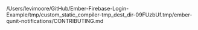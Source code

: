 /Users/levimoore/GitHub/Ember-Firebase-Login-Example/tmp/custom_static_compiler-tmp_dest_dir-09FUzbUf.tmp/ember-qunit-notifications/CONTRIBUTING.md
